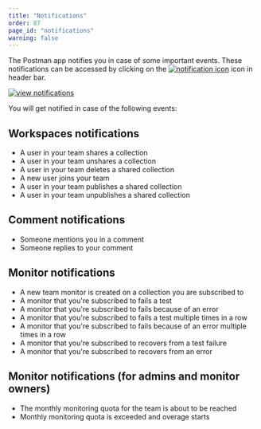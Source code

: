 ```yaml
---
title: "Notifications"
order: 87
page_id: "notifications"
warning: false
---
```


The Postman app notifies you in case of some important events. These notifications can be accessed by clicking on the [![notification icon](https://assets.postman.com/postman-docs/59084883.png)](https://assets.postman.com/postman-docs/59084883.png) icon in header bar.

[![view notifications](https://assets.postman.com/postman-docs/Notifications_Updated.png)](https://assets.postman.com/postman-docs/WS-notifications2.png)

You will get notified in case of the following events:

## Workspaces notifications

* A user in your team shares a collection
* A user in your team unshares a collection
* A user in your team deletes a shared collection
* A new user joins your team
* A user in your team publishes a shared collection
* A user in your team unpublishes a shared collection

## Comment notifications

* Someone mentions you in a comment
* Someone replies to your comment

## Monitor notifications

* A new team monitor is created on a collection you are subscribed to
* A monitor that you're subscribed to fails a test
* A monitor that you're subscribed to fails because of an error
* A monitor that you're subscribed to fails a test multiple times in a row
* A monitor that you're subscribed to fails because of an error multiple times in a row
* A monitor that you're subscribed to recovers from a test failure
* A monitor that you're subscribed to recovers from an error

## Monitor notifications (for admins and monitor owners)

* The monthly monitoring quota for the team is about to be reached
* Monthly monitoring quota is exceeded and overage starts
